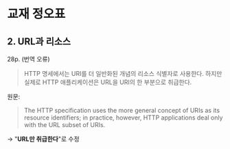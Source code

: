# 교재 정오표

## 2. URL과 리소스 

28p. \(번역 오류\)

> HTTP 명세에서는 URI를 더 일반화된 개념의 리소스 식별자로 사용한다. 하지만 실제로 HTTP 애플리케이션은 URL을 URI의 한 부분으로 취급한다.

원문:

> The HTTP specification uses the more general concept of URIs as its resource identifiers; in practice, however, HTTP applications deal only with the URL subset of URIs.

→ "**URL만 취급한다**"로 수정



